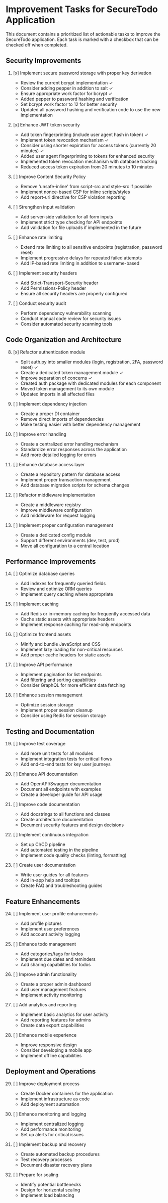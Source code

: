 # Improvement Tasks for SecureTodo Application

This document contains a prioritized list of actionable tasks to improve the SecureTodo application. Each task is marked with a checkbox that can be checked off when completed.

## Security Improvements

1. [x] Implement secure password storage with proper key derivation
   - Review the current bcrypt implementation ✓
   - Consider adding pepper in addition to salt ✓
   - Ensure appropriate work factor for bcrypt ✓
   - Added pepper to password hashing and verification
   - Set bcrypt work factor to 12 for better security
   - Updated all password hashing and verification code to use the new implementation

2. [x] Enhance JWT token security
   - Add token fingerprinting (include user agent hash in token) ✓
   - Implement token revocation mechanism ✓
   - Consider using shorter expiration for access tokens (currently 20 minutes) ✓
   - Added user agent fingerprinting to tokens for enhanced security
   - Implemented token revocation mechanism with database tracking
   - Reduced access token expiration from 20 minutes to 10 minutes

3. [ ] Improve Content Security Policy
   - Remove 'unsafe-inline' from script-src and style-src if possible
   - Implement nonce-based CSP for inline scripts/styles
   - Add report-uri directive for CSP violation reporting

4. [ ] Strengthen input validation
   - Add server-side validation for all form inputs
   - Implement strict type checking for API endpoints
   - Add validation for file uploads if implemented in the future

5. [ ] Enhance rate limiting
   - Extend rate limiting to all sensitive endpoints (registration, password reset)
   - Implement progressive delays for repeated failed attempts
   - Add IP-based rate limiting in addition to username-based

6. [ ] Implement security headers
   - Add Strict-Transport-Security header
   - Add Permissions-Policy header
   - Ensure all security headers are properly configured

7. [ ] Conduct security audit
   - Perform dependency vulnerability scanning
   - Conduct manual code review for security issues
   - Consider automated security scanning tools

## Code Organization and Architecture

8. [x] Refactor authentication module
   - Split auth.py into smaller modules (login, registration, 2FA, password reset) ✓
   - Create a dedicated token management module ✓
   - Improve separation of concerns ✓
   - Created auth package with dedicated modules for each component
   - Moved token management to its own module
   - Updated imports in all affected files

9. [ ] Implement dependency injection
   - Create a proper DI container
   - Remove direct imports of dependencies
   - Make testing easier with better dependency management

10. [ ] Improve error handling
    - Create a centralized error handling mechanism
    - Standardize error responses across the application
    - Add more detailed logging for errors

11. [ ] Enhance database access layer
    - Create a repository pattern for database access
    - Implement proper transaction management
    - Add database migration scripts for schema changes

12. [ ] Refactor middleware implementation
    - Create a middleware registry
    - Improve middleware configuration
    - Add middleware for request logging

13. [ ] Implement proper configuration management
    - Create a dedicated config module
    - Support different environments (dev, test, prod)
    - Move all configuration to a central location

## Performance Improvements

14. [ ] Optimize database queries
    - Add indexes for frequently queried fields
    - Review and optimize ORM queries
    - Implement query caching where appropriate

15. [ ] Implement caching
    - Add Redis or in-memory caching for frequently accessed data
    - Cache static assets with appropriate headers
    - Implement response caching for read-only endpoints

16. [ ] Optimize frontend assets
    - Minify and bundle JavaScript and CSS
    - Implement lazy loading for non-critical resources
    - Add proper cache headers for static assets

17. [ ] Improve API performance
    - Implement pagination for list endpoints
    - Add filtering and sorting capabilities
    - Consider GraphQL for more efficient data fetching

18. [ ] Enhance session management
    - Optimize session storage
    - Implement proper session cleanup
    - Consider using Redis for session storage

## Testing and Documentation

19. [ ] Improve test coverage
    - Add more unit tests for all modules
    - Implement integration tests for critical flows
    - Add end-to-end tests for key user journeys

20. [ ] Enhance API documentation
    - Add OpenAPI/Swagger documentation
    - Document all endpoints with examples
    - Create a developer guide for API usage

21. [ ] Improve code documentation
    - Add docstrings to all functions and classes
    - Create architecture documentation
    - Document security features and design decisions

22. [ ] Implement continuous integration
    - Set up CI/CD pipeline
    - Add automated testing in the pipeline
    - Implement code quality checks (linting, formatting)

23. [ ] Create user documentation
    - Write user guides for all features
    - Add in-app help and tooltips
    - Create FAQ and troubleshooting guides

## Feature Enhancements

24. [ ] Implement user profile enhancements
    - Add profile pictures
    - Implement user preferences
    - Add account activity logging

25. [ ] Enhance todo management
    - Add categories/tags for todos
    - Implement due dates and reminders
    - Add sharing capabilities for todos

26. [ ] Improve admin functionality
    - Create a proper admin dashboard
    - Add user management features
    - Implement activity monitoring

27. [ ] Add analytics and reporting
    - Implement basic analytics for user activity
    - Add reporting features for admins
    - Create data export capabilities

28. [ ] Enhance mobile experience
    - Improve responsive design
    - Consider developing a mobile app
    - Implement offline capabilities

## Deployment and Operations

29. [ ] Improve deployment process
    - Create Docker containers for the application
    - Implement infrastructure as code
    - Add deployment automation

30. [ ] Enhance monitoring and logging
    - Implement centralized logging
    - Add performance monitoring
    - Set up alerts for critical issues

31. [ ] Implement backup and recovery
    - Create automated backup procedures
    - Test recovery processes
    - Document disaster recovery plans

32. [ ] Prepare for scaling
    - Identify potential bottlenecks
    - Design for horizontal scaling
    - Implement load balancing
